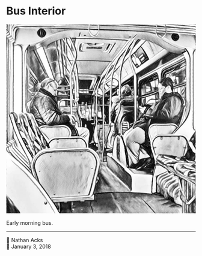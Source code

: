 # Bus Interior

![The interior of an urban bus, processed to look like a pencil sketch](assets/8cf1416017f0e2756fa320c84429c3cb.webp)

Early morning bus.

- - - -

👤 Nathan Acks  
📅 January 3, 2018
